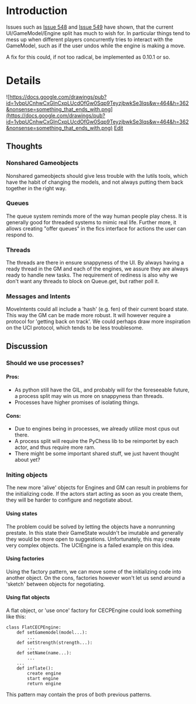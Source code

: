 # Introduction #

Issues such as [Issue 548](https://code.google.com/p/pychess/issues/detail?id=548) and [Issue 549](https://code.google.com/p/pychess/issues/detail?id=549) have shown, that the current UI/GameModel/Engine split has much to wish for. In particular things tend to mess up when different players concurrently tries to interact with the GameModel, such as if the user undos while the engine is making a move.

A fix for this could, if not too radical, be implemented as 0.10.1 or so.

# Details #

![https://docs.google.com/drawings/pub?id=1vbpUCnhwCxGlnCxpLUcdOfGw0Sqp9TeyzjbwkSe3lqs&w=464&h=362&nonsense=something_that_ends_with.png](https://docs.google.com/drawings/pub?id=1vbpUCnhwCxGlnCxpLUcdOfGw0Sqp9TeyzjbwkSe3lqs&w=464&h=362&nonsense=something_that_ends_with.png)
[Edit](https://docs.google.com/drawings/edit?id=1vbpUCnhwCxGlnCxpLUcdOfGw0Sqp9TeyzjbwkSe3lqs&hl=en&authkey=CLeNz8IC)

## Thoughts ##

### Nonshared Gameobjects ###
Nonshared gameobjects should give less trouble with the lutils tools, which have the habit of changing the models, and not always putting them back together in the right way.
### Queues ###
The queue system reminds more of the way human people play chess. It is generally good for threaded systems to mimic real life. Further more, it allows creating "offer queues" in the fics interface for actions the user can respond to.
### Threads ###
The threads are there in ensure snappyness of the UI. By always having a ready thread in the GM and each of the engines, we assure they are always ready to handle new tasks. The requirement of rediness is also why we don't want any threads to block on Queue.get, but rather poll it.
### Messages and Intents ###
MoveIntents could all include a 'hash' (e.g. fen) of their current board state. This way the GM can be made more robust. It will however require a protocol for 'getting back on track'.
We could perhaps draw more inspiration on the UCI protocol, which tends to be less troublesome.

## Discussion ##
### Should we use processes? ###
#### Pros: ####
  * As python still have the GIL, and probably will for the foreseeable future, a process split may win us more on snappyness than threads.
  * Processes have higher promises of isolating things.
#### Cons: ####
  * Due to engines being in processes, we already utilize most cpus out there.
  * A process split will require the PyChess lib to be reimportet by each actor, and thus require more ram.
  * There might be some important shared stuff, we just havent thought about yet?

### Initing objects ###
The new more 'alive' objects for Engines and GM can result in problems for the initializing code. If the actors start acting as soon as you create them, they will be harder to configure and negotiate about.

#### Using states ####
The problem could be solved by letting the objects have a nonrunning prestate. In this state their GameState wouldn't be imutable and generally they would be more open to suggestions.
Unfortunately, this may create very complex objects. The UCIEngine is a failed example on this idea.

#### Using factories ####
Using the factory pattern, we can move some of the initializing code into another object.
On the cons, factories however won't let us send around a 'sketch' between objects for negotiating.

#### Using flat objects ####
A flat object, or 'use once' factory for CECPEngine could look something like this:
```
class FlatCECPEngine:
    def setGamemodel(model...):
        ...
    def setStrength(strength...):
        ...
    def setName(name...):
        ...
    ...
    def inflate():
        create engine
        start engine
        return engine
```
This pattern may contain the pros of both previous patterns.